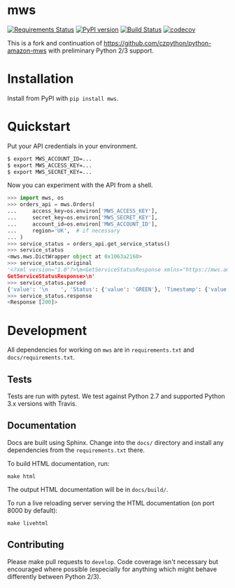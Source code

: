 # mws
[![Requirements Status](https://requires.io/github/jameshiew/mws/requirements.svg)](https://requires.io/github/jameshiew/mws/requirements/) [![PyPI version](https://badge.fury.io/py/mws.svg)](https://badge.fury.io/py/mws) [![Build Status](https://travis-ci.org/jameshiew/mws.svg)](https://travis-ci.org/jameshiew/mws) [![codecov](https://codecov.io/gh/jameshiew/mws/branch/develop/graph/badge.svg)](https://codecov.io/gh/jameshiew/mws)

This is a fork and continuation of https://github.com/czpython/python-amazon-mws with preliminary Python 2/3 support.

# Installation
Install from PyPI with `pip install mws`.

# Quickstart
Put your API credentials in your environment.

```bash
$ export MWS_ACCOUNT_ID=...
$ export MWS_ACCESS_KEY=...
$ export MWS_SECRET_KEY=...
```

Now you can experiment with the API from a shell.

```python
>>> import mws, os
>>> orders_api = mws.Orders(
...     access_key=os.environ['MWS_ACCESS_KEY'],
...     secret_key=os.environ['MWS_SECRET_KEY'],
...     account_id=os.environ['MWS_ACCOUNT_ID'],
...     region='UK',  # if necessary
... )
>>> service_status = orders_api.get_service_status()
>>> service_status
<mws.mws.DictWrapper object at 0x1063a2160>
>>> service_status.original
'<?xml version="1.0"?>\n<GetServiceStatusResponse xmlns="https://mws.amazonservices.com/Orders/2013-09-01">\n  <GetServiceStatusResult>\n    <Status>GREEN</Status>\n    <Timestamp>2017-06-14T16:39:12.765Z</Timestamp>\n  </GetServiceStatusResult>\n  <ResponseMetadata>\n    <RequestId>affdec68-05d2-4bc5-a8a4-bb40f307dd6b</RequestId>\n  </ResponseMetadata>\n</
GetServiceStatusResponse>\n'
>>> service_status.parsed
{'value': '\n    ', 'Status': {'value': 'GREEN'}, 'Timestamp': {'value': '2017-06-14T16:39:12.765Z'}}
>>> service_status.response
<Response [200]>
```

# Development
All dependencies for working on `mws` are in `requirements.txt` and `docs/requirements.txt`.

## Tests
Tests are run with pytest. We test against Python 2.7 and supported Python 3.x versions with Travis.

## Documentation
Docs are built using Sphinx. Change into the `docs/` directory and install any dependencies from the `requirements.txt` there.

To build HTML documentation, run:
```
make html
```
The output HTML documentation will be in `docs/build/`.

To run a live reloading server serving the HTML documentation (on port 8000 by default):
```
make livehtml
```

## Contributing
Please make pull requests to `develop`. Code coverage isn't necessary but encouraged where possible (especially for anything which might behave differently between Python 2/3).